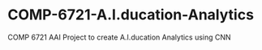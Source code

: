 # COMP-6721-A.I.ducation-Analytics
COMP 6721 AAI Project to create A.I.ducation Analytics using CNN


